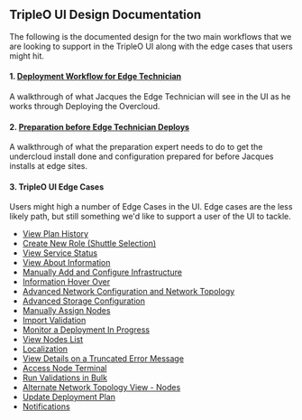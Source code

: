 ## TripleO UI Design Documentation

The following is the documented design for the two main workflows that we are looking to support in the TripleO UI along with the edge cases that users might hit.

#### 1. [Deployment Workflow for Edge Technician](https://lizsurette.github.io/OpenStack-Design/tripleo-ui/1-deployment-workflow-for-edge-technician/)
A walkthrough of what Jacques the Edge Technician will see in the UI as he works through Deploying the Overcloud.


#### 2. [Preparation before Edge Technician Deploys](https://lizsurette.github.io/OpenStack-Design/tripleo-ui/2-preparation-before-edge-technician-deploys/)
A walkthrough of what the preparation expert needs to do to get the undercloud install done and configuration prepared for before Jacques installs at edge sites.


#### 3. TripleO UI Edge Cases
Users might high a number of Edge Cases in the UI. Edge cases are the less likely path, but still something we'd like to support a user of the UI to tackle.
- [View Plan History](https://lizsurette.github.io/OpenStack-Design/tripleo-ui/3-tripleo-ui-edge-cases/1.viewplanhistory)
- [Create New Role (Shuttle Selection)](https://lizsurette.github.io/OpenStack-Design/tripleo-ui/3-tripleo-ui-edge-cases/2.createnewrole)
- [View Service Status](https://lizsurette.github.io/OpenStack-Design/tripleo-ui/3-tripleo-ui-edge-cases/3.viewservicestatus)
- [View About Information](https://lizsurette.github.io/OpenStack-Design/tripleo-ui/3-tripleo-ui-edge-cases/4.viewaboutinformation)
- [Manually Add and Configure Infrastructure](https://lizsurette.github.io/OpenStack-Design/tripleo-ui/3-tripleo-ui-edge-cases/5.manuallyaddandconfigureintrospectiondetails)
- [Information Hover Over](https://lizsurette.github.io/OpenStack-Design/tripleo-ui/3-tripleo-ui-edge-cases/6.informationhoverover)
- [Advanced Network Configuration and Network Topology](https://lizsurette.github.io/OpenStack-Design/tripleo-ui/3-tripleo-ui-edge-cases/7.advancednetworkconfigurationandtopology)
- [Advanced Storage Configuration](https://lizsurette.github.io/OpenStack-Design/tripleo-ui/3-tripleo-ui-edge-cases/8.advancedstorageconfiguration)
- [Manually Assign Nodes](https://lizsurette.github.io/OpenStack-Design/tripleo-ui/3-tripleo-ui-edge-cases/9.manuallyassignnodes)
- [Import Validation](https://lizsurette.github.io/OpenStack-Design/tripleo-ui/3-tripleo-ui-edge-cases/10.importvalidation)
- [Monitor a Deployment In Progress](https://lizsurette.github.io/OpenStack-Design/tripleo-ui/3-tripleo-ui-edge-cases/11.monitordeploymentinprogress)
- [View Nodes List](https://lizsurette.github.io/OpenStack-Design/tripleo-ui/3-tripleo-ui-edge-cases/12.viewnodeslist)
- [Localization](https://lizsurette.github.io/OpenStack-Design/tripleo-ui/3-tripleo-ui-edge-cases/13.localization)
- [View Details on a Truncated Error Message](https://lizsurette.github.io/OpenStack-Design/tripleo-ui/3-tripleo-ui-edge-cases/14.viewdetailstruncatederror)
- [Access Node Terminal](https://lizsurette.github.io/OpenStack-Design/tripleo-ui/3-tripleo-ui-edge-cases/15.accessnodeterminal)
- [Run Validations in Bulk](https://lizsurette.github.io/OpenStack-Design/tripleo-ui/3-tripleo-ui-edge-cases/16.runvalidationsinbulk)
- [Alternate Network Topology View - Nodes](https://lizsurette.github.io/OpenStack-Design/tripleo-ui/3-tripleo-ui-edge-cases/17.alternatenetworktopologynodes)
- [Update Deployment Plan](https://lizsurette.github.io/OpenStack-Design/tripleo-ui/3-tripleo-ui-edge-cases/18.createupdateplan)
- [Notifications](https://lizsurette.github.io/OpenStack-Design/tripleo-ui/3-tripleo-ui-edge-cases/19.notifications)
